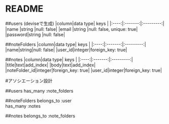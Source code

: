 # README

##users (deviseで生成)
|column|data type|    keys   |
|:----:|:-------:|:---------:|
|name  |string   |null: false|
|email |string   |null: false, unique: true|
|password|string |null: false|

##noteFolders
|column|data type|    keys   |
|:----:|:-------:|:---------:|
|name|string|null: false|
|user_id|integer|foreign_key: true|

##notes
|column|data type|    keys   |
|:----:|:-------:|:---------:|
|title|text|add_index|
|body|text|add_index|
|noteFolder_id|integer|foreign_key: true|
|user_id|integer|foreign_key: true|


#アソシエーション設計

##users
has_many :note_folders

##noteFolders
belongs_to :user  
has_many :notes

##notes
belongs_to :note_folders  
